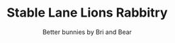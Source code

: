 ---
title: Stable Lane Lions Rabbitry
subtitle: Better bunnies by Bri and Bear
image: /img/sllrabbitrysign.jpg
blurb:
  heading: Coming soon!
  text: >-
    In the next few weeks we'll be updating this space with info on our
    lionheads.
---